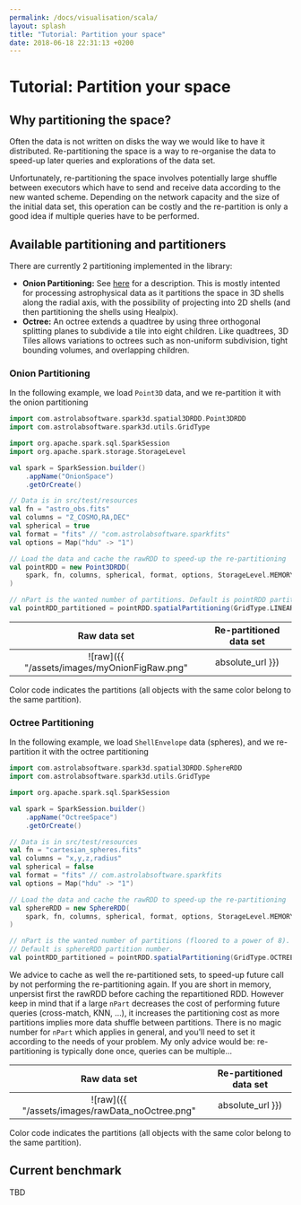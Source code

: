 ```yaml
---
permalink: /docs/visualisation/scala/
layout: splash
title: "Tutorial: Partition your space"
date: 2018-06-18 22:31:13 +0200
---
```


# Tutorial: Partition your space

## Why partitioning the space?

Often the data is not written on disks the way we would like to have it distributed. Re-partitioning the space is a way to re-organise the data to speed-up later queries and explorations of the data set.

Unfortunately, re-partitioning the space involves potentially large shuffle between executors which have to send and receive data according to the new wanted scheme. Depending on the network capacity and the size of the initial data set, this operation can be costly and the re-partition is only a good idea if multiple queries have to be performed.

## Available partitioning and partitioners

There are currently 2 partitioning implemented in the library:

- **Onion Partitioning:** See [here](https://github.com/astrolabsoftware/spark3D/issues/11) for a description. This is mostly intented for processing astrophysical data as it partitions the space in 3D shells along the radial axis, with the possibility of projecting into 2D shells (and then partitioning the shells using Healpix).
- **Octree:** An octree extends a quadtree by using three orthogonal splitting planes to subdivide a tile into eight children. Like quadtrees, 3D Tiles allows variations to octrees such as non-uniform subdivision, tight bounding volumes, and overlapping children.

### Onion Partitioning

In the following example, we load `Point3D` data, and we re-partition it with the onion partitioning

```scala
import com.astrolabsoftware.spark3d.spatial3DRDD.Point3DRDD
import com.astrolabsoftware.spark3d.utils.GridType

import org.apache.spark.sql.SparkSession
import org.apache.spark.storage.StorageLevel

val spark = SparkSession.builder()
	.appName("OnionSpace")
	.getOrCreate()

// Data is in src/test/resources
val fn = "astro_obs.fits"
val columns = "Z_COSMO,RA,DEC"
val spherical = true
val format = "fits" // "com.astrolabsoftware.sparkfits"
val options = Map("hdu" -> "1")

// Load the data and cache the rawRDD to speed-up the re-partitioning
val pointRDD = new Point3DRDD(
	spark, fn, columns, spherical, format, options, StorageLevel.MEMORY_ONLY
)

// nPart is the wanted number of partitions. Default is pointRDD partition number.
val pointRDD_partitioned = pointRDD.spatialPartitioning(GridType.LINEARONIONGRID, nPart)
```

| Raw data set | Re-partitioned data set
|:---------:|:---------:
| ![raw]({{ "/assets/images/myOnionFigRaw.png" | absolute_url }}) | ![repartitioning]({{ "/assets/images/myOnionFig.png" | absolute_url }})

Color code indicates the partitions (all objects with the same color belong to the same partition).

### Octree Partitioning

In the following example, we load `ShellEnvelope` data (spheres), and we re-partition it with the octree partitioning

```scala
import com.astrolabsoftware.spark3d.spatial3DRDD.SphereRDD
import com.astrolabsoftware.spark3d.utils.GridType

import org.apache.spark.sql.SparkSession

val spark = SparkSession.builder()
	.appName("OctreeSpace")
	.getOrCreate()

// Data is in src/test/resources
val fn = "cartesian_spheres.fits"
val columns = "x,y,z,radius"
val spherical = false
val format = "fits" // com.astrolabsoftware.sparkfits
val options = Map("hdu" -> "1")

// Load the data and cache the rawRDD to speed-up the re-partitioning
val sphereRDD = new SphereRDD(
	spark, fn, columns, spherical, format, options, StorageLevel.MEMORY_ONLY
)

// nPart is the wanted number of partitions (floored to a power of 8).
// Default is sphereRDD partition number.
val pointRDD_partitioned = pointRDD.spatialPartitioning(GridType.OCTREE, nPart)
```


We advice to cache as well the re-partitioned sets, to speed-up future call by not performing the re-partitioning again. If you are short in memory, unpersist first the rawRDD before caching the repartitioned RDD.
However keep in mind that if a large `nPart` decreases the cost of performing future queries (cross-match, KNN, ...), it increases the partitioning cost as more partitions implies more data shuffle between partitions. There is no magic number for `nPart` which applies in general, and you'll need to set it according to the needs of your problem. My only advice would be: re-partitioning is typically done once, queries can be multiple...

| Raw data set | Re-partitioned data set
|:---------:|:---------:
| ![raw]({{ "/assets/images/rawData_noOctree.png" | absolute_url }}) | ![repartitioning]({{ "/assets/images/rawData_withOctree.png" | absolute_url }})

Color code indicates the partitions (all objects with the same color belong to the same partition).

## Current benchmark

TBD
